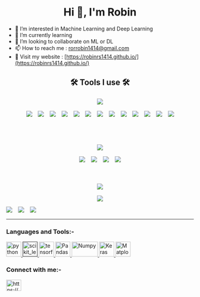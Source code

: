 <h1 align="center">Hi 👋, I'm Robin</h1>


- 👀 I’m interested in Machine Learning and Deep Learning
- 🌱 I’m currently learning
- 💞️ I’m looking to collaborate on ML or DL 
- 📫 How to reach me : rorrobin1414@gmail.com
- 💬 Visit my website : [https://robinrs1414.github.io/](https://robinrs1414.github.io/)

<!---
robinrs1414/robinrs1414 is a ✨ special ✨ repository because its `README.md` (this file) appears on your GitHub profile.
You can click the Preview link to take a look at your changes.
--->
<h2 align="center"> 🛠️ Tools I use 🛠️ </h2>
<h3 align="center">
  <img src="https://img.shields.io/badge/python-3670A0?style=for-the-badge&logo=python&logoColor=ffdd54" />
</h3>
<p align="center">
  <img
    src="https://img.shields.io/badge/pandas-150458?style=for-the-badge&logo=pandas&logoColor=white" />&nbsp;&nbsp;&nbsp;
  <img
    src="https://img.shields.io/badge/numpy-013243?style=for-the-badge&logo=numpy&logoColor=white" />&nbsp;&nbsp;&nbsp;
  <img
    src="https://img.shields.io/badge/scikit--learn-F7931E?style=for-the-badge&logo=scikit-learn&logoColor=white" />&nbsp;&nbsp;&nbsp;
  <img
    src="https://img.shields.io/badge/plotly-3F4F75?style=for-the-badge&logo=plotly&logoColor=white" />&nbsp;&nbsp;&nbsp;
  <img
    src="https://img.shields.io/badge/tensorflow-FF6F00?style=for-the-badge&logo=tensorflow&logoColor=white" />&nbsp;&nbsp;&nbsp;
  <img
    src="https://img.shields.io/badge/pytorch-EE4C2C?style=for-the-badge&logo=pytorch&logoColor=white" />&nbsp;&nbsp;&nbsp;
  <img
    src="https://img.shields.io/badge/keras-D00000?style=for-the-badge&logo=keras&logoColor=white" />&nbsp;&nbsp;&nbsp;
  <img
    src="https://img.shields.io/badge/nltk-154F5B?style=for-the-badge&logo=python&logoColor=white" />&nbsp;&nbsp;&nbsp;
  <img
    src="https://img.shields.io/badge/pyspark-E25A1C?style=for-the-badge&logo=apachespark&logoColor=white" />&nbsp;&nbsp;&nbsp;
  <img
    src="https://img.shields.io/badge/dash-3F4F75?style=for-the-badge&logo=plotly&logoColor=white" />&nbsp;&nbsp;&nbsp;
  <img
    src="https://img.shields.io/badge/matplotlib-11557C?style=for-the-badge&logo=python&logoColor=white" />&nbsp;&nbsp;&nbsp;
  <img
    src="https://img.shields.io/badge/sqlite-003B57?style=for-the-badge&logo=sqlite&logoColor=white" />&nbsp;&nbsp;&nbsp;
  <img src="https://img.shields.io/badge/jupyter-F37626?style=for-the-badge&logo=jupyter&logoColor=white" />
</p>
<br>
<br>
<h3 align="center">
  <img src="https://img.shields.io/badge/utilities-grey?style=for-the-badge&logoColor=white" />
</h3>
<p align="center">
  <img src="https://img.shields.io/badge/git-F05032?style=for-the-badge&logo=git&logoColor=white" />&nbsp;&nbsp;&nbsp;
  <img
    src="https://img.shields.io/badge/shell_script-121011?style=for-the-badge&logo=gnu-bash&logoColor=white" />&nbsp;&nbsp;&nbsp;
  <img
    src="https://img.shields.io/badge/github-181717?style=for-the-badge&logo=github&logoColor=white" />&nbsp;&nbsp;&nbsp;
  <img src="https://img.shields.io/badge/latex-008080?style=for-the-badge&logo=latex&logoColor=white" />
</p>
<br>
<h3 align="center">
  <img src="https://img.shields.io/badge/others-004d1a?style=for-the-badge&logoColor=white" />
</h3>
<p align="center">
  <img src="https://img.shields.io/badge/r-276DC3?style=for-the-badge&logo=r&logoColor=white" />
  
  <img
    src="https://img.shields.io/badge/amazon_aws-232F3E?style=for-the-badge&logo=amazonaws&logoColor=white" />&nbsp;&nbsp;&nbsp;
  <img
    src="https://img.shields.io/badge/google_cloud-4285F4?style=for-the-badge&logo=googlecloud&logoColor=white" />&nbsp;&nbsp;&nbsp;
  <img
    src="https://img.shields.io/badge/google_colab-F9AB00?style=for-the-badge&logo=googlecolab&logoColor=white" />&nbsp;&nbsp;&nbsp;
  
</p>

<hr>
<!-- ---------------------------------- -->
<h3 align="left">Languages and Tools:-</h3>
<p align="left"> <a href="https://www.python.org" target="_blank"> <img src="https://upload.wikimedia.org/wikipedia/commons/thumb/c/c3/Python-logo-notext.svg/1200px-Python-logo-notext.svg.png" alt="python" width="40" height="40"/> </a> <a href="" target="_blank"> <img src="https://upload.wikimedia.org/wikipedia/commons/0/05/Scikit_learn_logo_small.svg" alt="scikit_learn" width="40" height="40"/> </a> <a href="https://www.tensorflow.org" target="_blank"> <img src="https://www.vectorlogo.zone/logos/tensorflow/tensorflow-icon.svg" alt="tensorflow" width="40" height="40"/> </a> <a href="https://pandas.pydata.org/" target="_blank"> <img src="https://pandas.pydata.org/static/img/pandas_mark.svg" alt="Pandas" width="40" height="40"/> </a> <a href="https://numpy.org/" target="_blank"> <img src="https://upload.wikimedia.org/wikipedia/commons/thumb/3/31/NumPy_logo_2020.svg/768px-NumPy_logo_2020.svg.png" alt="Numpy" width="70" height="40"/> </a> <a href="https://keras.io/" target="_blank"> <img src="https://upload.wikimedia.org/wikipedia/commons/thumb/a/ae/Keras_logo.svg/768px-Keras_logo.svg.png" alt="Keras" width="40" height="40"/> </a> <a href="https://matplotlib.org/" target="_blank"> <img src="https://upload.wikimedia.org/wikipedia/commons/thumb/0/01/Created_with_Matplotlib-logo.svg/1024px-Created_with_Matplotlib-logo.svg.png" alt="Matplotlib" width="40" height="40"/> </a> </a> </p>

<p align="left">
<h3 align="left">Connect with me:-</h3>
<a href="https://www.linkedin.com/in/robinrs/" target="blank"><img align="center" src="https://cdn.jsdelivr.net/npm/simple-icons@3.0.1/icons/linkedin.svg" alt="https://www.linkedin.com/in/robinrs/" height="30" width="40" /></a>
</p>
